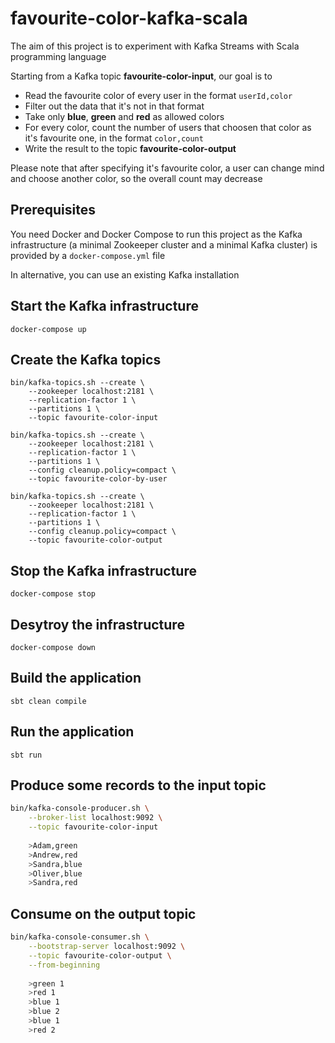 # favourite-color-kafka-scala

The aim of this project is to experiment with Kafka Streams with Scala programming language

Starting from a Kafka topic **favourite-color-input**, our goal is to

- Read the favourite color of every user in the format `userId,color`
- Filter out the data that it's not in that format
- Take only **blue**, **green** and **red** as allowed colors
- For every color, count the number of users that choosen that color as it's favourite one, in the format `color,count`
- Write the result to the topic **favourite-color-output**

Please note that after specifying it's favourite color, a user can change mind and choose another color, so the overall count may decrease

## Prerequisites

You need Docker and Docker Compose to run this project as the Kafka infrastructure (a minimal Zookeeper cluster and a minimal Kafka cluster) is provided by a `docker-compose.yml` file

In alternative, you can use an existing Kafka installation



## Start the Kafka infrastructure

`docker-compose up`



## Create the Kafka topics

```
bin/kafka-topics.sh --create \
    --zookeeper localhost:2181 \
    --replication-factor 1 \
    --partitions 1 \
    --topic favourite-color-input
```

```
bin/kafka-topics.sh --create \
    --zookeeper localhost:2181 \
    --replication-factor 1 \
    --partitions 1 \
    --config cleanup.policy=compact \
    --topic favourite-color-by-user
```

```
bin/kafka-topics.sh --create \
    --zookeeper localhost:2181 \
    --replication-factor 1 \
    --partitions 1 \
    --config cleanup.policy=compact \
    --topic favourite-color-output
```



## Stop the Kafka infrastructure

`docker-compose stop`



## Desytroy the infrastructure

`docker-compose down`



## Build the application

`sbt clean compile`



## Run the application

`sbt run`



## Produce some records to the input topic

```sh
bin/kafka-console-producer.sh \
    --broker-list localhost:9092 \
    --topic favourite-color-input
    
    >Adam,green
    >Andrew,red
    >Sandra,blue
    >Oliver,blue
    >Sandra,red
```



## Consume on the output topic

```sh
bin/kafka-console-consumer.sh \
    --bootstrap-server localhost:9092 \
    --topic favourite-color-output \
    --from-beginning
    
    >green 1
    >red 1
    >blue 1
    >blue 2
    >blue 1
    >red 2
```

